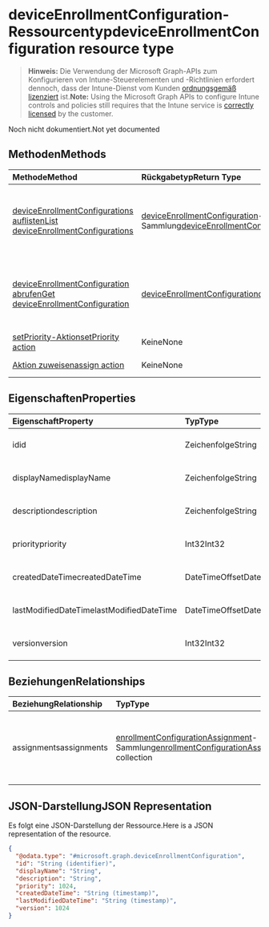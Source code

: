 # <a name="deviceenrollmentconfiguration-resource-type"></a><span data-ttu-id="95350-101">deviceEnrollmentConfiguration-Ressourcentyp</span><span class="sxs-lookup"><span data-stu-id="95350-101">deviceEnrollmentConfiguration resource type</span></span>

> <span data-ttu-id="95350-102">**Hinweis:** Die Verwendung der Microsoft Graph-APIs zum Konfigurieren von Intune-Steuerelementen und -Richtlinien erfordert dennoch, dass der Intune-Dienst vom Kunden [ordnungsgemäß lizenziert](https://go.microsoft.com/fwlink/?linkid=839381) ist.</span><span class="sxs-lookup"><span data-stu-id="95350-102">**Note:** Using the Microsoft Graph APIs to configure Intune controls and policies still requires that the Intune service is [correctly licensed](https://go.microsoft.com/fwlink/?linkid=839381) by the customer.</span></span>

<span data-ttu-id="95350-103">Noch nicht dokumentiert.</span><span class="sxs-lookup"><span data-stu-id="95350-103">Not yet documented</span></span>
## <a name="methods"></a><span data-ttu-id="95350-104">Methoden</span><span class="sxs-lookup"><span data-stu-id="95350-104">Methods</span></span>
|<span data-ttu-id="95350-105">Methode</span><span class="sxs-lookup"><span data-stu-id="95350-105">Method</span></span>|<span data-ttu-id="95350-106">Rückgabetyp</span><span class="sxs-lookup"><span data-stu-id="95350-106">Return Type</span></span>|<span data-ttu-id="95350-107">Beschreibung</span><span class="sxs-lookup"><span data-stu-id="95350-107">Description</span></span>|
|:---|:---|:---|
|[<span data-ttu-id="95350-108">deviceEnrollmentConfigurations auflisten</span><span class="sxs-lookup"><span data-stu-id="95350-108">List deviceEnrollmentConfigurations</span></span>](../api/intune_onboarding_deviceenrollmentconfiguration_list.md)|<span data-ttu-id="95350-109">[deviceEnrollmentConfiguration](../resources/intune_onboarding_deviceenrollmentconfiguration.md)-Sammlung</span><span class="sxs-lookup"><span data-stu-id="95350-109">[deviceEnrollmentConfiguration](../resources/intune_onboarding_deviceenrollmentconfiguration.md) collection</span></span>|<span data-ttu-id="95350-110">Auflisten von Eigenschaften und Beziehungen der [deviceEnrollmentConfiguration](../resources/intune_onboarding_deviceenrollmentconfiguration.md)-Objekte.</span><span class="sxs-lookup"><span data-stu-id="95350-110">List properties and relationships of the [deviceEnrollmentConfiguration](../resources/intune_onboarding_deviceenrollmentconfiguration.md) objects.</span></span>|
|[<span data-ttu-id="95350-111">deviceEnrollmentConfiguration abrufen</span><span class="sxs-lookup"><span data-stu-id="95350-111">Get deviceEnrollmentConfiguration</span></span>](../api/intune_onboarding_deviceenrollmentconfiguration_get.md)|[<span data-ttu-id="95350-112">deviceEnrollmentConfiguration</span><span class="sxs-lookup"><span data-stu-id="95350-112">deviceEnrollmentConfiguration</span></span>](../resources/intune_onboarding_deviceenrollmentconfiguration.md)|<span data-ttu-id="95350-113">Lesen von Eigenschaften und Beziehungen des [deviceEnrollmentConfiguration](../resources/intune_onboarding_deviceenrollmentconfiguration.md)-Objekts.</span><span class="sxs-lookup"><span data-stu-id="95350-113">Read properties and relationships of the [deviceEnrollmentConfiguration](../resources/intune_onboarding_deviceenrollmentconfiguration.md) object.</span></span>|
|[<span data-ttu-id="95350-114">setPriority-Aktion</span><span class="sxs-lookup"><span data-stu-id="95350-114">setPriority action</span></span>](../api/intune_onboarding_deviceenrollmentconfiguration_setpriority.md)|<span data-ttu-id="95350-115">Keine</span><span class="sxs-lookup"><span data-stu-id="95350-115">None</span></span>|<span data-ttu-id="95350-116">Noch nicht dokumentiert.</span><span class="sxs-lookup"><span data-stu-id="95350-116">Not yet documented</span></span>|
|[<span data-ttu-id="95350-117">Aktion zuweisen</span><span class="sxs-lookup"><span data-stu-id="95350-117">assign action</span></span>](../api/intune_onboarding_deviceenrollmentconfiguration_assign.md)|<span data-ttu-id="95350-118">Keine</span><span class="sxs-lookup"><span data-stu-id="95350-118">None</span></span>|<span data-ttu-id="95350-119">Noch nicht dokumentiert</span><span class="sxs-lookup"><span data-stu-id="95350-119">Not yet documented</span></span>|

## <a name="properties"></a><span data-ttu-id="95350-120">Eigenschaften</span><span class="sxs-lookup"><span data-stu-id="95350-120">Properties</span></span>
|<span data-ttu-id="95350-121">Eigenschaft</span><span class="sxs-lookup"><span data-stu-id="95350-121">Property</span></span>|<span data-ttu-id="95350-122">Typ</span><span class="sxs-lookup"><span data-stu-id="95350-122">Type</span></span>|<span data-ttu-id="95350-123">Beschreibung</span><span class="sxs-lookup"><span data-stu-id="95350-123">Description</span></span>|
|:---|:---|:---|
|<span data-ttu-id="95350-124">id</span><span class="sxs-lookup"><span data-stu-id="95350-124">id</span></span>|<span data-ttu-id="95350-125">Zeichenfolge</span><span class="sxs-lookup"><span data-stu-id="95350-125">String</span></span>|<span data-ttu-id="95350-126">Noch nicht dokumentiert</span><span class="sxs-lookup"><span data-stu-id="95350-126">Not yet documented</span></span>|
|<span data-ttu-id="95350-127">displayName</span><span class="sxs-lookup"><span data-stu-id="95350-127">displayName</span></span>|<span data-ttu-id="95350-128">Zeichenfolge</span><span class="sxs-lookup"><span data-stu-id="95350-128">String</span></span>|<span data-ttu-id="95350-129">Noch nicht dokumentiert.</span><span class="sxs-lookup"><span data-stu-id="95350-129">Not yet documented</span></span>|
|<span data-ttu-id="95350-130">description</span><span class="sxs-lookup"><span data-stu-id="95350-130">description</span></span>|<span data-ttu-id="95350-131">Zeichenfolge</span><span class="sxs-lookup"><span data-stu-id="95350-131">String</span></span>|<span data-ttu-id="95350-132">Noch nicht dokumentiert.</span><span class="sxs-lookup"><span data-stu-id="95350-132">Not yet documented</span></span>|
|<span data-ttu-id="95350-133">priority</span><span class="sxs-lookup"><span data-stu-id="95350-133">priority</span></span>|<span data-ttu-id="95350-134">Int32</span><span class="sxs-lookup"><span data-stu-id="95350-134">Int32</span></span>|<span data-ttu-id="95350-135">Noch nicht dokumentiert.</span><span class="sxs-lookup"><span data-stu-id="95350-135">Not yet documented</span></span>|
|<span data-ttu-id="95350-136">createdDateTime</span><span class="sxs-lookup"><span data-stu-id="95350-136">createdDateTime</span></span>|<span data-ttu-id="95350-137">DateTimeOffset</span><span class="sxs-lookup"><span data-stu-id="95350-137">DateTimeOffset</span></span>|<span data-ttu-id="95350-138">Noch nicht dokumentiert.</span><span class="sxs-lookup"><span data-stu-id="95350-138">Not yet documented</span></span>|
|<span data-ttu-id="95350-139">lastModifiedDateTime</span><span class="sxs-lookup"><span data-stu-id="95350-139">lastModifiedDateTime</span></span>|<span data-ttu-id="95350-140">DateTimeOffset</span><span class="sxs-lookup"><span data-stu-id="95350-140">DateTimeOffset</span></span>|<span data-ttu-id="95350-141">Noch nicht dokumentiert.</span><span class="sxs-lookup"><span data-stu-id="95350-141">Not yet documented</span></span>|
|<span data-ttu-id="95350-142">version</span><span class="sxs-lookup"><span data-stu-id="95350-142">version</span></span>|<span data-ttu-id="95350-143">Int32</span><span class="sxs-lookup"><span data-stu-id="95350-143">Int32</span></span>|<span data-ttu-id="95350-144">Noch nicht dokumentiert.</span><span class="sxs-lookup"><span data-stu-id="95350-144">Not yet documented</span></span>|

## <a name="relationships"></a><span data-ttu-id="95350-145">Beziehungen</span><span class="sxs-lookup"><span data-stu-id="95350-145">Relationships</span></span>
|<span data-ttu-id="95350-146">Beziehung</span><span class="sxs-lookup"><span data-stu-id="95350-146">Relationship</span></span>|<span data-ttu-id="95350-147">Typ</span><span class="sxs-lookup"><span data-stu-id="95350-147">Type</span></span>|<span data-ttu-id="95350-148">Beschreibung</span><span class="sxs-lookup"><span data-stu-id="95350-148">Description</span></span>|
|:---|:---|:---|
|<span data-ttu-id="95350-149">assignments</span><span class="sxs-lookup"><span data-stu-id="95350-149">assignments</span></span>|<span data-ttu-id="95350-150">[enrollmentConfigurationAssignment](../resources/intune_onboarding_enrollmentconfigurationassignment.md)-Sammlung</span><span class="sxs-lookup"><span data-stu-id="95350-150">[enrollmentConfigurationAssignment](../resources/intune_onboarding_enrollmentconfigurationassignment.md) collection</span></span>|<span data-ttu-id="95350-151">Die Liste derGruppenzuweisungen für das Gerätekonfigurationsprofil.</span><span class="sxs-lookup"><span data-stu-id="95350-151">The list of group assignments for the device configuration profile.</span></span>|

## <a name="json-representation"></a><span data-ttu-id="95350-152">JSON-Darstellung</span><span class="sxs-lookup"><span data-stu-id="95350-152">JSON Representation</span></span>
<span data-ttu-id="95350-153">Es folgt eine JSON-Darstellung der Ressource.</span><span class="sxs-lookup"><span data-stu-id="95350-153">Here is a JSON representation of the resource.</span></span>
<!--{
  "blockType": "resource",
  "abstract": true,
  "keyProperty": "id",
  "baseType": "microsoft.graph.entity",
  "@odata.type": "microsoft.graph.deviceEnrollmentConfiguration"
}-->
``` json
{
  "@odata.type": "#microsoft.graph.deviceEnrollmentConfiguration",
  "id": "String (identifier)",
  "displayName": "String",
  "description": "String",
  "priority": 1024,
  "createdDateTime": "String (timestamp)",
  "lastModifiedDateTime": "String (timestamp)",
  "version": 1024
}
```



